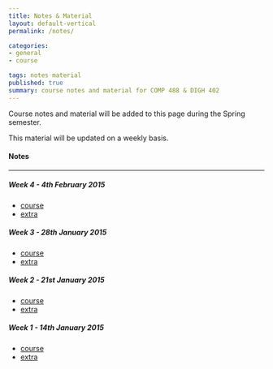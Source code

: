 ```yaml
---
title: Notes & Material
layout: default-vertical
permalink: /notes/

categories:
- general
- course

tags: notes material
published: true
summary: course notes and material for COMP 488 & DIGH 402
---
```


Course notes and material will be added to this page during the Spring semester. 

This material will be updated on a weekly basis.

#### Notes

***

##### Week 4 - 4th February 2015
  * [course](/assets/docs/402week42015.pdf)
  * [extra](/assets/docs/402week4extra2015.pdf)

##### Week 3 - 28th January 2015
  * [course](/assets/docs/402week32015.pdf)
  * [extra](/assets/docs/402week3extra2015.pdf)

##### Week 2 - 21st January 2015
  * [course](/assets/docs/402week22015.pdf)
  * [extra](/assets/docs/402week2extra2015.pdf)

##### Week 1 - 14th January 2015
  * [course](/assets/docs/402week12015.pdf)
  * [extra](/assets/docs/402week1extra2015.pdf)


